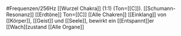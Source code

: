 #Frequenzen/256Hz
[[Wurzel Chakra]] (1:1) (Ton=[[C]]).
[[Schumann-Resonanz]]
[[Erdtöne]]
Ton=[[C]]
[[Alle Chakren]]
[[Einklang]] von [[Körper]], [[Geist]] und [[Seele]], bewirkt ein [[Entspannt]]er [[Wach]]zustand
[[Alle Organe]]